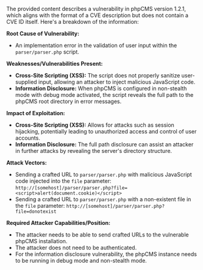 The provided content describes a vulnerability in phpCMS version 1.2.1, which aligns with the format of a CVE description but does not contain a CVE ID itself. Here's a breakdown of the information:

**Root Cause of Vulnerability:**

- An implementation error in the validation of user input within the `parser/parser.php` script.

**Weaknesses/Vulnerabilities Present:**

- **Cross-Site Scripting (XSS):** The script does not properly sanitize user-supplied input, allowing an attacker to inject malicious JavaScript code.
- **Information Disclosure:** When phpCMS is configured in non-stealth mode with debug mode activated, the script reveals the full path to the phpCMS root directory in error messages.

**Impact of Exploitation:**

- **Cross-Site Scripting (XSS):**  Allows for attacks such as session hijacking, potentially leading to unauthorized access and control of user accounts.
- **Information Disclosure:** The full path disclosure can assist an attacker in further attacks by revealing the server's directory structure.

**Attack Vectors:**

- Sending a crafted URL to `parser/parser.php` with malicious JavaScript code injected into the `file` parameter:  `http://[somehost]/parser/parser.php?file=<script>alert(document.cookie)</script>`
- Sending a crafted URL to `parser/parser.php` with a non-existent file in the `file` parameter: `http://[somehost]/parser/parser.php?file=donotexist`

**Required Attacker Capabilities/Position:**

- The attacker needs to be able to send crafted URLs to the vulnerable phpCMS installation.
- The attacker does not need to be authenticated.
- For the information disclosure vulnerability, the phpCMS instance needs to be running in debug mode and non-stealth mode.